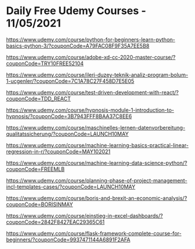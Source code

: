 # Daily Free Udemy Courses - 11/05/2021

https://www.udemy.com/course/python-for-beginners-learn-python-basics-python-3/?couponCode=A79FAC08F9F35A7EE5B8
https://www.udemy.com/course/adobe-xd-cc-2020-master-course/?couponCode=TRY10FREE52104
https://www.udemy.com/course/ileri-duzey-teknik-analiz-program-bolum-1-ucgenler/?couponCode=7C1A78C27F458D7E5E05
https://www.udemy.com/course/test-driven-development-with-react/?couponCode=TDD_REACT
https://www.udemy.com/course/hypnosis-module-1-introduction-to-hypnosis/?couponCode=3B7943FFF8BAA37C8EE6
https://www.udemy.com/course/maschinelles-lernen-datenvorbereitung-qualitatssicherung/?couponCode=LAUNCH10MAY
https://www.udemy.com/course/machine-learning-basics-practical-linear-regression-in-r/?couponCode=MAY102021
https://www.udemy.com/course/machine-learning-data-science-python/?couponCode=FREEMLB
https://www.udemy.com/course/planning-phase-of-project-management-incl-templates-cases/?couponCode=LAUNCH10MAY
https://www.udemy.com/course/boris-and-brexit-an-economic-analysis/?couponCode=BORISINMAY
https://www.udemy.com/course/einstieg-in-excel-dashboards/?couponCode=2842F8427EAC29365C61
https://www.udemy.com/course/flask-framework-complete-course-for-beginners/?couponCode=9937471144A6891F2AFA
